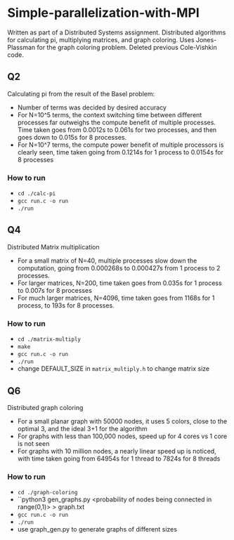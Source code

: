 # Simple-parallelization-with-MPI
Written as part of a Distributed Systems assignment. Distributed algorithms for calculating pi, multiplying matrices, and graph coloring. Uses Jones-Plassman for the graph coloring problem. Deleted previous Cole-Vishkin code.

## Q2

Calculating pi from the result of the Basel problem:

- Number of terms was decided by desired accuracy
- For N=10^5 terms, the context switching time between different processes far outweighs the compute benefit of multiple processes. Time taken goes from 0.0012s to 0.061s for two processes, and then goes down to 0.015s for 8 processes.
- For N=10^7 terms, the compute power benefit of multiple processors is clearly seen, time taken going from 0.1214s for 1 process to 0.0154s for 8 processes

### How to run

- ``cd ./calc-pi``
- ``gcc run.c -o run``
- ``./run`` 


## Q4

Distributed Matrix multiplication

- For a small matrix of N=40, multiple processes slow down the computation, going from 0.000268s to 0.000427s from 1 process to 2 processes.
- For larger matrices, N=200, time taken goes from 0.035s for 1 process to 0.007s for 8 processes
- For much larger matrices, N=4096, time taken goes from 1168s for 1 process, to 193s for 8 processes.

### How to run

- ``cd ./matrix-multiply``
- ``make``
- ``gcc run.c -o run``
- ``./run``
- change DEFAULT_SIZE in `matrix_multiply.h` to change matrix size

## Q6

Distributed graph coloring

- For a small planar graph with 50000 nodes, it uses 5 colors, close to the optimal 3, and the ideal 3+1 for the algorithm
- For graphs with less than 100,000 nodes, speed up for 4 cores vs 1 core is not seen
- For graphs with 10 million nodes, a nearly linear speed up is noticed, with time taken going from 64954s for 1 thread to 7824s for 8 threads

### How to run

- ``cd ./graph-coloring``
- ``python3 gen_graphs.py <size> <probability of nodes being connected in range(0,1)> > graph.txt
- ``gcc run.c -o run``
- ``./run``
- use graph_gen.py to generate graphs of different sizes



